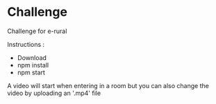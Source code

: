 # Challenge
 Challenge for e-rural

Instructions : 
- Download
- npm install
- npm start

A video will start when entering in a room but you can also change the video by uploading an '.mp4' file


